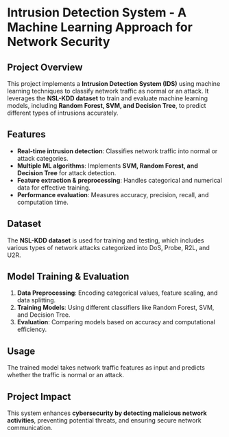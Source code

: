 # Intrusion Detection System - A Machine Learning Approach for Network Security

## Project Overview
This project implements a **Intrusion Detection System (IDS)** using machine learning techniques to classify network traffic as normal or an attack. It leverages the **NSL-KDD dataset** to train and evaluate machine learning models, including **Random Forest, SVM, and Decision Tree**, to predict different types of intrusions accurately.

## Features
- **Real-time intrusion detection**: Classifies network traffic into normal or attack categories.
- **Multiple ML algorithms**: Implements **SVM, Random Forest, and Decision Tree** for attack detection.
- **Feature extraction & preprocessing**: Handles categorical and numerical data for effective training.
- **Performance evaluation**: Measures accuracy, precision, recall, and computation time.

## Dataset
The **NSL-KDD dataset** is used for training and testing, which includes various types of network attacks categorized into DoS, Probe, R2L, and U2R.

## Model Training & Evaluation
1. **Data Preprocessing**: Encoding categorical values, feature scaling, and data splitting.
2. **Training Models**: Using different classifiers like Random Forest, SVM, and Decision Tree.
3. **Evaluation**: Comparing models based on accuracy and computational efficiency.

## Usage
The trained model takes network traffic features as input and predicts whether the traffic is normal or an attack.

## Project Impact
This system enhances **cybersecurity by detecting malicious network activities**, preventing potential threats, and ensuring secure network communication.




